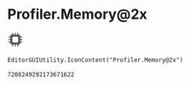 # Profiler.Memory@2x
![](/img/Profiler.Memory@2x.png)

``` CSharp
EditorGUIUtility.IconContent("Profiler.Memory@2x")
```
```
7208249292173671622
```
